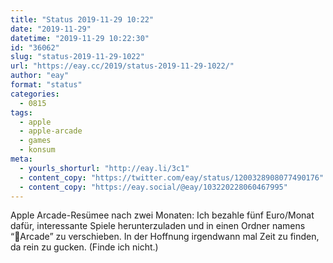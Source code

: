 ```yaml
---
title: "Status 2019-11-29 10:22"
date: "2019-11-29"
datetime: "2019-11-29 10:22:30"
id: "36062"
slug: "status-2019-11-29-1022"
url: "https://eay.cc/2019/status-2019-11-29-1022/"
author: "eay"
format: "status"
categories:
  - 0815
tags:
  - apple
  - apple-arcade
  - games
  - konsum
meta:
  - yourls_shorturl: "http://eay.li/3c1"
  - content_copy: "https://twitter.com/eay/status/1200328908077490176"
  - content_copy: "https://eay.social/@eay/103220228060467995"
---
```


Apple Arcade-Resümee nach zwei Monaten: Ich bezahle fünf Euro/Monat dafür, interessante Spiele herunterzuladen und in einen Ordner namens “Arcade” zu verschieben. In der Hoffnung irgendwann mal Zeit zu finden, da rein zu gucken. (Finde ich nicht.)
